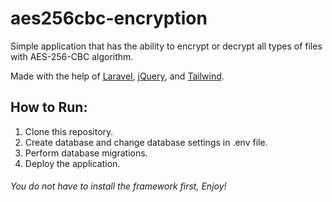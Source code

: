 # aes256cbc-encryption
Simple application that has the ability to encrypt or decrypt all types of files with AES-256-CBC algorithm.

Made with the help of [Laravel](https://laravel.com/), [jQuery](https://jquery.com/), and [Tailwind](https://tailwindcss.com/).

## How to Run:
1. Clone this repository.
2. Create database and change database settings in .env file.
3. Perform database migrations.
4. Deploy the application.

###### You do not have to install the framework first, Enjoy!
